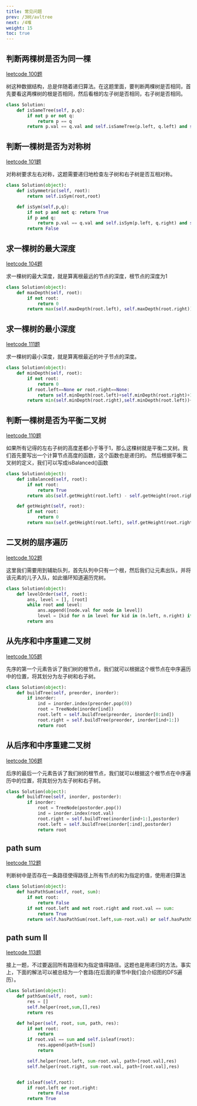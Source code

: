 ```yaml
---
title: 常见问题
prev: /3树/avltree
next: /4堆
weight: 15
toc: true
---
```


## 判断两棵树是否为同一棵
[leetcode 100题](https://leetcode.com/problems/same-tree/)

树这种数据结构，总是伴随着递归算法。在这题里面，要判断两棵树是否相同，首先要看这两棵树的根是否相同，然后看根的左子树是否相同，右子树是否相同。

```python
class Solution:
    def isSameTree(self, p,q):
        if not p or not q:
            return p == q
        return p.val == q.val and self.isSameTree(p.left, q.left) and self.isSameTree(p.right, q.right)
```

## 判断一棵树是否为对称树
[leetcode 101题](https://leetcode.com/problems/symmetric-tree/)

对称树要求左右对称，这题需要递归地检查左子树和右子树是否互相对称。
```python
class Solution(object):
    def isSymmetric(self, root):
        return self.isSym(root,root)

    def isSym(self,p,q):
        if not p and not q: return True
        if p and q:
            return p.val == q.val and self.isSym(p.left, q.right) and self.isSym(p.right,q.left)
        return False
```

## 求一棵树的最大深度
[leetcode 104题](https://leetcode.com/problems/maximum-depth-of-binary-tree/)

求一棵树的最大深度，就是算离根最远的节点的深度，根节点的深度为1

```python
class Solution(object):
    def maxDepth(self, root):
        if not root:
            return 0
        return max(self.maxDepth(root.left), self.maxDepth(root.right))+1
```

## 求一棵树的最小深度
[leetcode 111题](https://leetcode.com/problems/minimum-depth-of-binary-tree/)

求一棵树的最小深度，就是算离根最近的叶子节点的深度。

```python
class Solution(object):
    def minDepth(self, root):
        if not root:
            return 0
        if root.left==None or root.right==None:
            return self.minDepth(root.left)+self.minDepth(root.right)+1
        return min(self.minDepth(root.right),self.minDepth(root.left))+1
```

## 判断一棵树是否为平衡二叉树
[leetcode 110题](https://leetcode.com/problems/balanced-binary-tree/)

如果所有记得的左右子树的高度差都小于等于1，那么这棵树就是平衡二叉树。我们首先要写出一个计算节点高度的函数，这个函数也是递归的。
然后根据平衡二叉树的定义，我们可以写成isBalanced()函数

```python
class Solution(object):
    def isBalanced(self, root):
        if not root:
            return True
        return abs(self.getHeight(root.left) - self.getHeight(root.right)) < 2 and self.isBalanced(root.left) and self.isBalanced(root.right)

    def getHeight(self, root):
        if not root:
            return 0
        return max(self.getHeight(root.left), self.getHeight(root.right)) + 1
```

## 二叉树的层序遍历
[leetcode 102题](https://leetcode.com/problems/binary-tree-level-order-traversal/)

这里我们需要用到辅助队列，首先队列中只有一个根，然后我们让元素出队，并将该元素的儿子入队，如此循环知道遍历完树。

```python
class Solution(object):
    def levelOrder(self, root):
        ans, level = [], [root]
        while root and level:
            ans.append([node.val for node in level])            
            level = [kid for n in level for kid in (n.left, n.right) if kid]
        return ans
```

## 从先序和中序重建二叉树
[leetcode 105题](https://leetcode.com/problems/construct-binary-tree-from-preorder-and-inorder-traversal/)

先序的第一个元素告诉了我们树的根节点，我们就可以根据这个根节点在中序遍历中的位置，将其划分为左子树和右子树。

```python
class Solution(object):
    def buildTree(self, preorder, inorder):
        if inorder:
            ind = inorder.index(preorder.pop(0))
            root = TreeNode(inorder[ind])
            root.left = self.buildTree(preorder, inorder[0:ind])
            root.right = self.buildTree(preorder, inorder[ind+1:])
            return root
```

## 从后序和中序重建二叉树
[leetcode 106题](https://leetcode.com/problems/construct-binary-tree-from-inorder-and-postorder-traversal/)

后序的最后一个元素告诉了我们树的根节点，我们就可以根据这个根节点在中序遍历中的位置，将其划分为左子树和右子树。

```python
class Solution(object):
    def buildTree(self, inorder, postorder):
        if inorder:
            root = TreeNode(postorder.pop())
            ind = inorder.index(root.val)
            root.right = self.buildTree(inorder[ind+1:],postorder)
            root.left = self.buildTree(inorder[:ind],postorder)
            return root      
```

## path sum
[leetcode 112题](https://leetcode.com/problems/path-sum/)

判断树中是否存在一条路径使得路径上所有节点的和为指定的值，使用递归算法

```python
class Solution(object):
    def hasPathSum(self, root, sum):
        if not root:
            return False
        if not root.left and not root.right and root.val == sum:
            return True
        return self.hasPathSum(root.left,sum-root.val) or self.hasPathSum(root.right, sum-root.val)
```

## path sum II
[leetcode 113题](https://leetcode.com/problems/path-sum-ii/)

接上一题，不过要返回所有路径和为指定值得路径。这题也是用递归的方法。事实上，下面的解法可以被总结为一个套路(在后面的章节中我们会介绍图的DFS遍历）。

```python
class Solution(object):
    def pathSum(self, root, sum):
        res = []
        self.helper(root,sum,[],res)
        return res

    def helper(self, root, sum, path, res):
        if not root:
            return
        if root.val == sum and self.isleaf(root):
            res.append(path+[sum])
            return

        self.helper(root.left, sum-root.val, path+[root.val],res)
        self.helper(root.right, sum-root.val, path+[root.val],res)


    def isleaf(self,root):
        if root.left or root.right:
            return False
        return True
```
